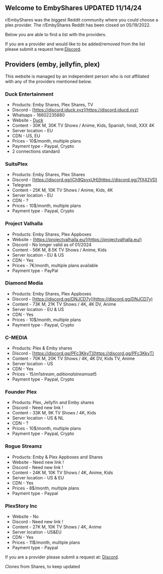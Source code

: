 ## Welcome to EmbyShares UPDATED 11/14/24

r/EmbyShares was the biggest Reddit community where you could choose a plex provider. The r/EmbyShares Reddit has been closed on 05/19/2022.

Below you are able to find a list with the providers.

If you are a provider and would like to be added/removed from the list please submit a request here:[Discord](https://discord.gg/4d9q4cyMbD).

## Providers (emby, jellyfin, plex)
This website is managed by an independent person who is not affiliated with any of the providers mentioned below.

### Duck Entertainment
- Products: Emby Shares, Plex Shares, TV
- Discord - [https://discord.iduck.xyz](https://discord.iducd.xyz)
- Whatsaps - 16602235880
- Website - [Duck](http://www.ducktv.ing)
- Content - 30K M, 30K TV Shows / Anime, Kids, Spanish, hindi, XXX 4K
- Server location - EU
- CDN - US, EU 
- Prices - 10$/month, multiple plans
- Payment type - Paypal, Crypto
- 2 connections standard 


### SuitsPlex
- Products: Emby Shares, Plex Shares
- Discord - [https://discord.gg/jCh9QsyxUH](https://discord.gg/7fX42VD)
- Telegram
- Content - 25K M, 10K TV Shows / Anime, Kids, 4K
- Server location - EU
- CDN - ?
- Prices - 10$/month, multiple plans
- Payment type - Paypal, Crypto

### Project Valhalla
- Products: Emby Shares, Plex Appboxes
- Website - [https://projectvalhalla.eu/](https://projectvalhalla.eu/)
- Discord - No longer valid as of 01/2024
- Content - 56K M, 8.5K TV Shows / Anime, Kids
- Server location - EU & US
- CDN - Yes
- Prices - 7€/month, multiple plans available
- Payment type - PayPal 

### Diamond Media
- Products: Emby Shares, Plex Appboxes
- Discord - [https://discord.gg/DNJCD7y](https://discord.gg/DNJCD7y)
- Content - 73K M, 21K TV Shows / 4K, 4K DV, Anime
- Server location - EU & US
- CDN - Yes
- Prices - 10$/month, multiple plans
- Payment type - Paypal, Crypto

### C-MEDIA
- Products: Plex & Emby shares
- Discord - [https://discord.gg/PFc3KkyT](https://discord.gg/PFc3KkyT)
- Content - 70K M, 20K TV Shows / 4K, 4K DV, Kids TV, Anime
- Server location - US
- CDN - Yes
- Prices - $15/m 1 stream, aditional streams at 5$
- Payment type - Paypal, Crypto

### Founder Plex
- Products: Plex, Jellyfin and Emby shares
- Discord - Need new link !
- Content - 33K M, 9K TV Shows / 4K, Kids
- Server location - US & NL
- CDN - ?
- Prices - 10$/month, multiple plans
- Payment type - Paypal, Crypto

### Rogue Streamz
- Products: Emby & Plex Appboxes and Shares
- Website - Need new link !
- Discord -  Need new link !
- Content - 24K M, 10K TV Shows / 4K, Anime, Kids
- Server location - US & EU
- CDN - Yes
- Prices - 8$/month, multiple plans
- Payment type - Paypal

### PlexStory Inc
- Website - No
- Discord -  Need new link !
- Content - 27K M, 10K TV Shows / 4K, Anime 
- Server location - US&EU
- CDN - Yes
- Prices - 11$/month, multiple plans
- Payment type - Paypal

If you are a provider please submit a request at: [Discord](https://discord.gg/4d9q4cyMbD).

Clones from Shares, to keep updated 

